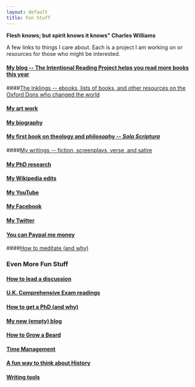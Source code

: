 ```yaml
---
layout: default
title: Fun Stuff
---
```


**Flesh knows; but spirit knows it knows" Charles Williams**



A few links to things I care about. Each is a project I am working on or resources for those who might be interested.

#### [My blog -- The Intentional Reading Project helps you read more books this year](http://www.readingintentionally.com)

####[The Inklings -- ebooks, lists of books, and other resources on the Oxford Dons who changed the world](http://circularreason.github.io/inklings)

#### [My art work](http://keithbuhler.com/art)

#### [My biography](http://circularreason.github.io/bio) ###

#### [My first book on theology and philosophy -- *Sola Scriptura*](http://www.amazon.com/Sola-Scriptura-Dialogue-Keith-Buhler-ebook/dp/B009N27L12/ref=sr_1_9?ie=UTF8&qid=1401301911&sr=8-9&keywords=sola+scriptura)

####[My writings -- fiction, screenplays, verse, and satire](http://circularreason.github.io/writings)

#### [My PhD research](http://circularreason.github.io/phd)

#### [My Wikipedia edits](http://en.wikipedia.org/wiki/User:CircularReason)

#### [My YouTube](https://www.youtube.com/channel/UCDxfeT2v6-kFM12T7zD-K9Q)

#### [My Facebook](http://www.facebook.com/kedbuhler/) ###

#### [My Twitter](https://twitter.com/Keith_Buhler) ####

#### [You can Paypal me money](https://www.paypal.me/keithbuhler) ####

####[How to meditate (and why)](http://circularreason.github.io/meditation)




### Even More Fun Stuff
 
#### [How to lead a discussion](http://www.wikihow.com/Lead-a-Discussion)

#### [U.K. Comprehensive Exam readings](http://circularreason.github.io/comps)

#### [How to get a PhD (and why)](http://circularreason.github.io/phd-how-to) ####

#### [My new (empty) blog](http://circularreason.github.io./blog) ###

#### [How to Grow a Beard](http://circularreason.github.io/beard)

#### [Time Management](http://keithbuhler.com/goals/)
 
#### [A fun way to think about History](https://docs.google.com/spreadsheets/d/1ZitnTtYNZLmUsKcQ0vu_cdzm_Plj5nupiyDrJEn4VV0/edit#gid=0) ####

#### [Writing tools](http://circularreason.github.io/writing-tools)

